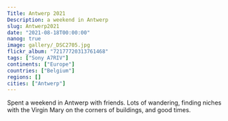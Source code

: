 ```yaml
---
Title: Antwerp 2021
Description: a weekend in Antwerp
slug: Antwerp2021
date: "2021-08-18T00:00:00"
nanog: true
image: gallery/_DSC2705.jpg
flickr_album: "72177720313761468"
tags: ["Sony A7RIV"] 
continents: ["Europe"]
countries: ["Belgium"]
regions: []
cities: ["Antwerp"]
---
```


Spent a weekend in Antwerp with friends. Lots of wandering, finding niches with the Virgin Mary on the corners of buildings, and good times.